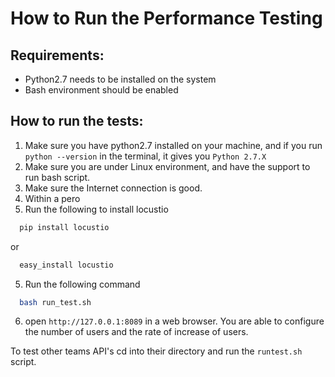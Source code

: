 # How to Run the Performance Testing

##  Requirements:
* Python2.7 needs to be installed on the system
* Bash environment should be enabled

## How to run the tests:
1. Make sure you have python2.7 installed on your machine, and
if you run `python --version` in the terminal, it gives you
`Python 2.7.X`
2. Make sure you are under Linux environment, and have the support to run bash script.
3. Make sure the Internet connection is good.
5. Within a pero
5. Run the following to install locustio
```bash
  pip install locustio
```
or 
```bash
  easy_install locustio
```
5. Run the following command
```bash
  bash run_test.sh
```
6. open `http://127.0.0.1:8089` in a web browser. You are able to configure the number of users and the rate of increase of users.

To test other teams API's cd into their directory and run the `runtest.sh` script.
